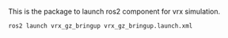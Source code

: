 This is the package to launch ros2 component for vrx simulation.
```
ros2 launch vrx_gz_bringup vrx_gz_bringup.launch.xml
```
